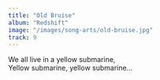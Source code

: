 ```yaml
---
title: "Old Bruise"
album: "Redshift"
image: "/images/song-arts/old-bruise.jpg"
track: 9
---
```


We all live in a yellow submarine,  
Yellow submarine, yellow submarine...
